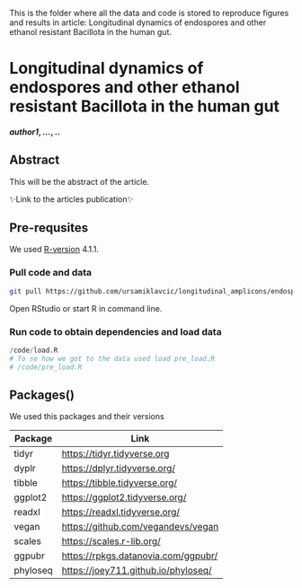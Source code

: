 This is the folder where all the data and code is stored to reproduce figures and results in article: Longitudinal dynamics of endospores and other ethanol resistant Bacillota in the human gut. 


# Longitudinal dynamics of endospores and other ethanol resistant Bacillota in the human gut
#### _author1_, _..._, _.._

## Abstract
This will be the abstract of the
article.

✨Link to the articles publication✨

## Pre-requsites

We used [R-version](https://cran.r-project.org/bin/windows/base/old/4.1.1/) 4.1.1.

### Pull code and data

```bash
git pull https://github.com/ursamiklavcic/longitudinal_amplicons/endospore_dynamics
```

Open RStudio or start R in command line.

### Run code to obtain dependencies and load data

```R
/code/load.R
# To se how we got to the data used load pre_load.R
# /code/pre_load.R
```

## Packages()
We used this packages and their versions

| Package | Link |
| ------ | ------ |
| tidyr | https://tidyr.tidyverse.org |
| dyplr | https://dplyr.tidyverse.org/ |
| tibble | https://tibble.tidyverse.org/ |
| ggplot2 | https://ggplot2.tidyverse.org/ |
| readxl | https://readxl.tidyverse.org/ |
| vegan | https://github.com/vegandevs/vegan |
| scales | https://scales.r-lib.org/ |
| ggpubr | https://rpkgs.datanovia.com/ggpubr/ |
| phyloseq | https://joey711.github.io/phyloseq/ |
